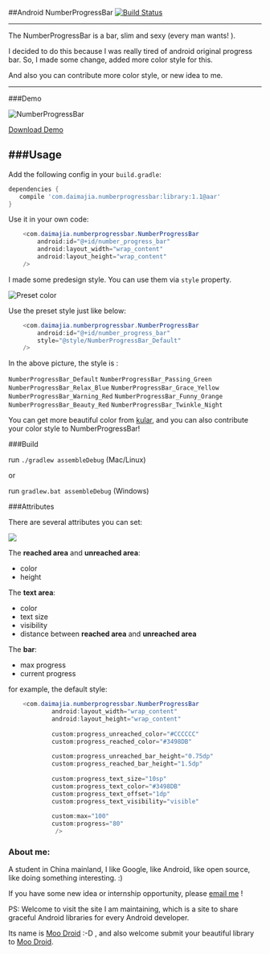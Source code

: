 ##Android NumberProgressBar [![Build Status](https://travis-ci.org/daimajia/NumberProgressBar.png?branch=master)](https://travis-ci.org/daimajia/NumberProgressBar)

-----

The NumberProgressBar is a bar, slim and sexy (every man wants! ). 

I decided to do this because I was really tired of android original progress bar. So, I made some change, added more color style for this.

And also you can contribute more color style, or new idea to me.

---

###Demo

![NumberProgressBar](http://ww3.sinaimg.cn/mw690/610dc034jw1efyrd8n7i7g20cz02mq5f.gif)


[Download Demo](https://github.com/daimajia/NumberProgressBar/releases/download/v1.0/NumberProgressBar-Demo-v1.0.apk)

###Usage
----

Add the following config in your `build.gradle`:

```groovy
dependencies {
   compile 'com.daimajia.numberprogressbar:library:1.1@aar'
}
```

Use it in your own code:

```java
	<com.daimajia.numberprogressbar.NumberProgressBar
		android:id="@+id/number_progress_bar"
		android:layout_width="wrap_content"
		android:layout_height="wrap_content"
	/>
```	

I made some predesign style. You can use them via `style` property.


![Preset color](http://ww1.sinaimg.cn/mw690/610dc034jw1efyslmn5itj20f30k074r.jpg)

Use the preset style just like below:

```java
	<com.daimajia.numberprogressbar.NumberProgressBar
		android:id="@+id/number_progress_bar"
		style="@style/NumberProgressBar_Default"
	/>
```	

In the above picture, the style is : 

`NumberProgressBar_Default`
`NumberProgressBar_Passing_Green`
`NumberProgressBar_Relax_Blue`
`NumberProgressBar_Grace_Yellow`
`NumberProgressBar_Warning_Red`
`NumberProgressBar_Funny_Orange`
`NumberProgressBar_Beauty_Red`
`NumberProgressBar_Twinkle_Night`

You can get more beautiful color from [kular](https://kuler.adobe.com), and you can also contribute your color style to NumberProgressBar!  

###Build

run `./gradlew assembleDebug` (Mac/Linux)

or

run `gradlew.bat assembleDebug` (Windows)

###Attributes

There are several attributes you can set:

![](http://ww2.sinaimg.cn/mw690/610dc034jw1efyttukr1zj20eg04bmx9.jpg)

The **reached area** and **unreached area**:

* color
* height 

The **text area**:

* color
* text size
* visibility
* distance between **reached area** and **unreached area**

The **bar**:

* max progress
* current progress

for example, the default style:

```java
	<com.daimajia.numberprogressbar.NumberProgressBar
	        android:layout_width="wrap_content"
	        android:layout_height="wrap_content"
	        
	        custom:progress_unreached_color="#CCCCCC"
	        custom:progress_reached_color="#3498DB"
	        
	        custom:progress_unreached_bar_height="0.75dp"
	        custom:progress_reached_bar_height="1.5dp"
	        
	        custom:progress_text_size="10sp"
	        custom:progress_text_color="#3498DB"
	        custom:progress_text_offset="1dp"
	        custom:progress_text_visibility="visible"
	        
	        custom:max="100"
	        custom:progress="80"
	         />
```

### About me:

A student in China mainland, I like Google, like Android, like open source, like doing something interesting. :)

If you have some new idea or internship opportunity, please [email me](mailto:daimajia@gmail.com) !

PS: Welcome to visit the site I am maintaining, which is a site to share graceful Android libraries for every Android developer.

Its name is [Moo Droid](http://moodroid.com) :-D , and also welcome submit your beautiful library to [Moo Droid](http://moodroid.com). 
